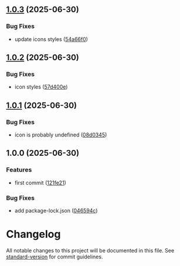 ## [1.0.3](https://github.com/steeven-th/grapesjs-rte-toolbar-extensions/compare/v1.0.2...v1.0.3) (2025-06-30)

### Bug Fixes

* update icons styles ([54a66f0](https://github.com/steeven-th/grapesjs-rte-toolbar-extensions/commit/54a66f011ace43d210ee117eba1bf76ae095d6f1))

## [1.0.2](https://github.com/steeven-th/grapesjs-rte-toolbar-extensions/compare/v1.0.1...v1.0.2) (2025-06-30)

### Bug Fixes

* icon styles ([57d400e](https://github.com/steeven-th/grapesjs-rte-toolbar-extensions/commit/57d400eaa62db717c8a67bbf4ba4e640f45d5786))

## [1.0.1](https://github.com/steeven-th/grapesjs-rte-toolbar-extensions/compare/v1.0.0...v1.0.1) (2025-06-30)

### Bug Fixes

* icon is probably undefined ([08d0345](https://github.com/steeven-th/grapesjs-rte-toolbar-extensions/commit/08d0345669dd5d47080ab99dca1a971702907dc9))

## 1.0.0 (2025-06-30)

### Features

* first commit ([121fe21](https://github.com/steeven-th/grapesjs-rte-toolbar-extensions/commit/121fe213afaa66d3b9c52c295e47e566f53e3ada))

### Bug Fixes

* add package-lock.json ([046594c](https://github.com/steeven-th/grapesjs-rte-toolbar-extensions/commit/046594c0362298787624b5907bd0ef5ff6ded30e))

# Changelog

All notable changes to this project will be documented in this file. See [standard-version](https://github.com/conventional-changelog/standard-version) for commit guidelines.
